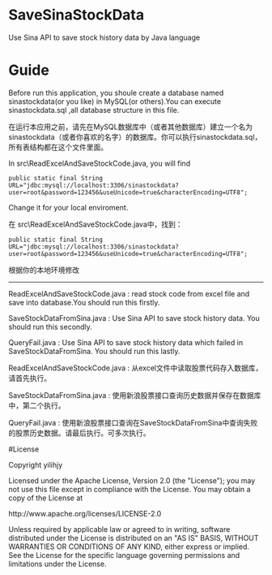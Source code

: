 # SaveSinaStockData
Use Sina API to save stock history data by Java language
# Guide
<p>Before run this application, you shoule create a database named sinastockdata(or you like) in MySQL(or others).You can execute sinastockdata.sql ,all database structure in this file.</p>
<p>在运行本应用之前，请先在MySQL数据库中（或者其他数据库）建立一个名为sinastockdata（或者你喜欢的名字）的数据库。你可以执行sinastockdata.sql，所有表结构都在这个文件里面。</p>
<p> In src\ReadExcelAndSaveStockCode.java, you will find </p>
<code>public static final String URL="jdbc:mysql://localhost:3306/sinastockdata?user=root&password=123456&useUnicode=true&characterEncoding=UTF8";</code> <p>Change it for your local enviroment.</p>
<p> 在 src\ReadExcelAndSaveStockCode.java中，找到： </p>
<code>public static final String URL="jdbc:mysql://localhost:3306/sinastockdata?user=root&password=123456&useUnicode=true&characterEncoding=UTF8";</code> <p>根据你的本地环境修改</p>
<hr>
<p>ReadExcelAndSaveStockCode.java : read stock code from excel file and save into database.You should run this firstly.</p>
<p>SaveStockDataFromSina.java :  Use Sina API to save stock history data. You should run this secondly.</p>
<p>QueryFail.java :  Use Sina API to save stock history data which failed in SaveStockDataFromSina. You should run this lastly.</p>
<p>ReadExcelAndSaveStockCode.java : 从excel文件中读取股票代码存入数据库，请首先执行。</p>
<p>SaveStockDataFromSina.java :  使用新浪股票接口查询历史数据并保存在数据库中，第二个执行。</p>
<p>QueryFail.java :  使用新浪股票接口查询在SaveStockDataFromSina中查询失败的股票历史数据。请最后执行。可多次执行。</p>
#License

<p>Copyright yilihjy</p>

<p>Licensed under the Apache License, Version 2.0 (the "License"); you may not use this file except in compliance with the License. You may obtain a copy of the License at</p>

   <p>http://www.apache.org/licenses/LICENSE-2.0</p>
<p>Unless required by applicable law or agreed to in writing, software distributed under the License is distributed on an "AS IS" BASIS, WITHOUT WARRANTIES OR CONDITIONS OF ANY KIND, either express or implied. See the License for the specific language governing permissions and limitations under the License.</p>
